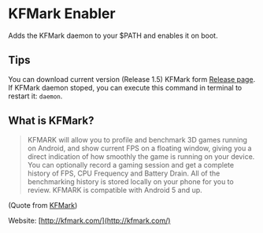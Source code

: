 # KFMark Enabler

Adds the KFMark daemon to your $PATH and enables it on boot.

## Tips

You can download current version (Release 1.5) KFMark form [Release page](https://github.com/Septillion/KFMARK/releases).
If KFMark daemon stoped, you can execute this command in terminal to restart it: `daemon`.

## What is KFMark?

> KFMARK will allow you to profile and benchmark 3D games running on Android, and show current FPS on a floating window, giving you a direct indication of how smoothly the game is running on your device.
> You can optionally record a gaming session and get a complete history of FPS, CPU Frequency and Battery Drain.
> All of the benchmarking history is stored locally on your phone for you to review.
> KFMARK is compatible with Android 5 and up.

(Quote from [KFMark](https://github.com/Septillion/KFMARK))

Website: [http://kfmark.com/](http://kfmark.com/)
